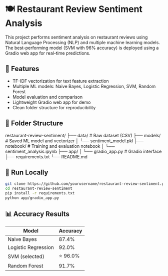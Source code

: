 # 🍽️ Restaurant Review Sentiment Analysis

This project performs sentiment analysis on restaurant reviews using Natural Language Processing (NLP) and multiple machine learning models. The best-performing model (SVM with 96% accuracy) is deployed using a Gradio web app for real-time predictions.

## 🧠 Features
- TF-IDF vectorization for text feature extraction
- Multiple ML models: Naive Bayes, Logistic Regression, SVM, Random Forest
- Model evaluation and comparison
- Lightweight Gradio web app for demo
- Clean folder structure for reproducibility

## 📁 Folder Structure

restaurant-review-sentiment/
├── data/                      # Raw dataset (CSV)
├── models/                   # Saved ML model and vectorizer
│   └── sentiment_model.pkl
├── notebook/                 # Training and evaluation notebook
│   └── sentiment_analysis.ipynb
├── app/
│   └── gradio_app.py         # Gradio interface
├── requirements.txt
└── README.md

## 🚀 Run Locally

```bash
git clone https://github.com/yourusername/restaurant-review-sentiment.git
cd restaurant-review-sentiment
pip install -r requirements.txt
python app/gradio_app.py
```

## 📊 Accuracy Results

| Model               | Accuracy |
|--------------------|----------|
| Naive Bayes        | 87.4%    |
| Logistic Regression| 92.0%    |
| SVM (selected)     | ⭐ 96.0% |
| Random Forest      | 91.7%    |